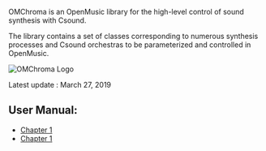 
OMChroma is an OpenMusic library for the high-level control of sound synthesis with Csound.

The library contains a set of classes corresponding to numerous synthesis processes and Csound orchestras to be parameterized and controlled in OpenMusic.

![OMChroma Logo](/images/omchroma.png)

Latest update : March 27, 2019


## User Manual:

- [Chapter 1](./03ruok.md)
- [Chapter 1](./03ruok.md)
